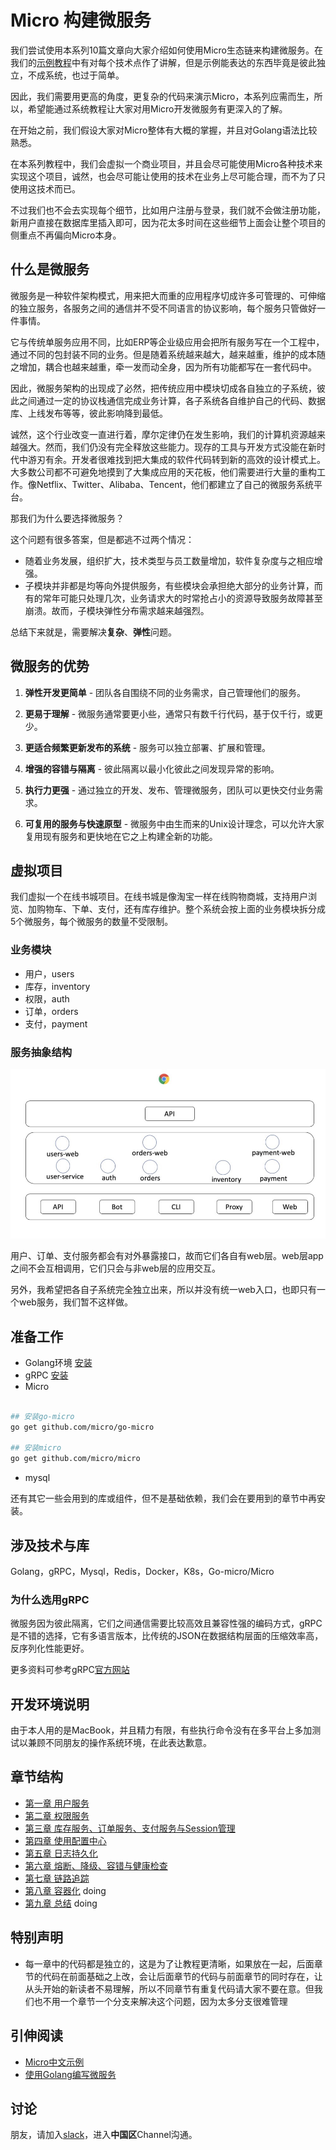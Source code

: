 # Micro 构建微服务

我们尝试使用本系列10篇文章向大家介绍如何使用Micro生态链来构建微服务。在我们的[示例教程][examples]中有对每个技术点作了讲解，但是示例能表达的东西毕竟是彼此独立，不成系统，也过于简单。

因此，我们需要用更高的角度，更复杂的代码来演示Micro，本系列应需而生，所以，希望能通过系统教程让大家对用Micro开发微服务有更深入的了解。

在开始之前，我们假设大家对Micro整体有大概的掌握，并且对Golang语法比较熟悉。

在本系列教程中，我们会虚拟一个商业项目，并且会尽可能使用Micro各种技术来实现这个项目，诚然，也会尽可能让使用的技术在业务上尽可能合理，而不为了只使用这技术而已。

不过我们也不会去实现每个细节，比如用户注册与登录，我们就不会做注册功能，新用户直接在数据库里插入即可，因为花太多时间在这些细节上面会让整个项目的侧重点不再偏向Micro本身。

## 什么是微服务

微服务是一种软件架构模式，用来把大而重的应用程序切成许多可管理的、可伸缩的独立服务，各服务之间的通信并不受不同语言的协议影响，每个服务只管做好一件事情。

它与传统单服务应用不同，比如ERP等企业级应用会把所有服务写在一个工程中，通过不同的包封装不同的业务。但是随着系统越来越大，越来越重，维护的成本随之增加，耦合也越来越重，牵一发而动全身，因为所有功能都写在一套代码中。

因此，微服务架构的出现成了必然，把传统应用中模块切成各自独立的子系统，彼此之间通过一定的协议栈通信完成业务计算，各子系统各自维护自己的代码、数据库、上线发布等等，彼此影响降到最低。

诚然，这个行业改变一直进行着，摩尔定律仍在发生影响，我们的计算机资源越来越强大。然而，我们仍没有完全释放这些能力。现存的工具与开发方式没能在新时代中游刃有余。开发者很难找到把大集成的软件代码转到新的高效的设计模式上。大多数公司都不可避免地摸到了大集成应用的天花板，他们需要进行大量的重构工作。像Netflix、Twitter、Alibaba、Tencent，他们都建立了自己的微服务系统平台。

那我们为什么要选择微服务？

这个问题有很多答案，但是都逃不过两个情况：

- 随着业务发展，组织扩大，技术类型与员工数量增加，软件复杂度与之相应增强。
- 子模块并非都是均等向外提供服务，有些模块会承担绝大部分的业务计算，而有的常年可能只处理几次，业务请求大的时常抢占小的资源导致服务故障甚至崩溃。故而，子模块弹性分布需求越来越强烈。

总结下来就是，需要解决**复杂**、**弹性**问题。

## 微服务的优势

1. **弹性开发更简单** - 团队各自围绕不同的业务需求，自己管理他们的服务。

2. **更易于理解** - 微服务通常要更小些，通常只有数千行代码，基于仅千行，或更少。

3. **更适合频繁更新发布的系统** - 服务可以独立部署、扩展和管理。

4. **增强的容错与隔离** - 彼此隔离以最小化彼此之间发现异常的影响。

5. **执行力更强** - 通过独立的开发、发布、管理微服务，团队可以更快交付业务需求。

6. **可复用的服务与快速原型** - 微服务中由生而来的Unix设计理念，可以允许大家复用现有服务和更快地在它之上构建全新的功能。

## 虚拟项目

我们虚拟一个在线书城项目。在线书城是像淘宝一样在线购物商城，支持用户浏览、加购物车、下单、支付，还有库存维护。整个系统会按上面的业务模块拆分成5个微服务，每个微服务的数量不受限制。

### 业务模块

- 用户，users
- 库存，inventory
- 权限，auth
- 订单，orders
- 支付，payment

### 服务抽象结构

![](./docs/design.png)

用户、订单、支付服务都会有对外暴露接口，故而它们各自有web层。web层app之间不会互相调用，它们只会与非web层的应用交互。

另外，我希望把各自子系统完全独立出来，所以并没有统一web入口，也即只有一个web服务，我们暂不这样做。

## 准备工作

- Golang环境 [安装](https://golang.google.cn/)
- gRPC [安装](https://grpc.io/docs/quickstart/go.html)
- Micro

```bash

## 安装go-micro
go get github.com/micro/go-micro

## 安装micro
go get github.com/micro/micro

```
- mysql


还有其它一些会用到的库或组件，但不是基础依赖，我们会在要用到的章节中再安装。

## 涉及技术与库

Golang，gRPC，Mysql，Redis，Docker，K8s，Go-micro/Micro

### 为什么选用gRPC

微服务因为彼此隔离，它们之间通信需要比较高效且兼容性强的编码方式，gRPC是不错的选择，它有多语言版本，比传统的JSON在数据结构层面的压缩效率高，反序列化性能更好。

更多资料可参考gRPC[官方网站][gRPC]

## 开发环境说明

由于本人用的是MacBook，并且精力有限，有些执行命令没有在多平台上多加测试以兼顾不同朋友的操作系统环境，在此表达歉意。

## 章节结构

- [第一章 用户服务][第一章]
- [第二章 权限服务][第二章]
- [第三章 库存服务、订单服务、支付服务与Session管理][第三章]
- [第四章 使用配置中心][第四章]
- [第五章 日志持久化][第五章]
- [第六章 熔断、降级、容错与健康检查][第六章]
- [第七章 链路追踪][第七章]
- [第八章 容器化][第八章] doing
- [第九章 总结][第九章] doing

## 特别声明

- 每一章中的代码都是独立的，这是为了让教程更清晰，如果放在一起，后面章节的代码在前面基础之上改，会让后面章节的代码与前面章节的同时存在，让从头开始的新读者不易理解，所以不同章节有重复代码请大家不要在意。但我们也不用一个章节一个分支来解决这个问题，因为太多分支很难管理

## 引伸阅读

- [Micro中文示例](https://github.com/micro-in-cn/all-in-one)
- [使用Golang编写微服务](https://ewanvalentine.io/microservices-in-golang-part-1/)

## 讨论

朋友，请加入[slack](http://slack.micro.mu/)，进入**中国区**Channel沟通。

[examples]: https://github.com/micro-in-cn/all-in-one
[gRPC]: https://grpc.io/

[第一章]: ./part1
[第二章]: ./part2
[第三章]: ./part3
[第四章]: ./part4
[第五章]: ./part5
[第六章]: ./part6
[第七章]: ./part7
[第八章]: ./part8
[第九章]: ./part9
